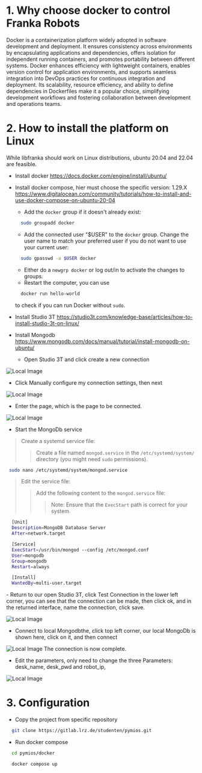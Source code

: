 # 1. Why choose docker to control Franka Robots
Docker is a containerization platform widely adopted in software development and deployment. It ensures consistency across environments by encapsulating applications and dependencies, offers isolation for independent running containers, and promotes portability between different systems. Docker enhances efficiency with lightweight containers, enables version control for application environments, and supports seamless integration into DevOps practices for continuous integration and deployment. Its scalability, resource efficiency, and ability to define dependencies in Dockerfiles make it a popular choice, simplifying development workflows and fostering collaboration between development and operations teams.
# 2. How to install the platform on Linux
 While libfranka should work on Linux distributions, ubuntu 20.04 and 22.04 are feasible.

* Install docker https://docs.docker.com/engine/install/ubuntu/
* Install docker compose, hier must choose the specific version: 1.29.X https://www.digitalocean.com/community/tutorials/how-to-install-and-use-docker-compose-on-ubuntu-20-04

  - Add the `docker` group if it doesn't already exist:
  ```bash
    sudo groupadd docker
  ```
  - Add the connected user "$USER" to the `docker` group. Change the user name to match your preferred user if you do not want to use your current user:
  ```bash
    sudo gpasswd -a $USER docker
  ```
  - Either do a `newgrp docker` or log out/in to activate the changes to groups.
  - Restart the computer, you can use
  ```bash
    docker run hello-world
  ```
  to check if you can run Docker without `sudo`.
* Install Studio 3T https://studio3t.com/knowledge-base/articles/how-to-install-studio-3t-on-linux/
* Install Mongodb https://www.mongodb.com/docs/manual/tutorial/install-mongodb-on-ubuntu/  
  - Open Studio 3T and click create a new connection

![Local Image](./pic/3.png)
  - Click Manually configure my connection settings, then next

![Local Image](./pic/2.png)
  - Enter the page, which is the page to be connected.

![Local Image](./pic/4.png)

  - Start the MongoDb service  
  > Create a systemd service file:
  > > Create a file named `mongod.service` in the `/etc/systemd/system/` directory (you might need `sudo` permissions).
  ```bash
   sudo nano /etc/systemd/system/mongod.service
   ```
  > Edit the service file:
  > > Add the following content to the `mongod.service` file:
  > > > Note: Ensure that the `ExecStart` path is correct for your system.
  ```bash
    [Unit]
    Description=MongoDB Database Server
    After=network.target

    [Service]
    ExecStart=/usr/bin/mongod --config /etc/mongod.conf
    User=mongodb
    Group=mongodb
    Restart=always

    [Install]
    WantedBy=multi-user.target

  ```

  <div style='display: none'>
  > Start the MongoDB service:
  ```bash
   sudo systemctl start mongod
  ```
  > Enable MongoDB to start on boot:
  ```bash
  sudo systemctl enable mongod
  ```
  > Check the status of the MongoDB service:
  > > Please choose the appropriate method based on your Linux distribution and system version. The above steps assume that MongoDB is correctly installed, and the MongoDB configuration file is located at `/etc/mongod.conf`. If your configuration file is in a different location, modify the startup command accordingly.
  ```bash
  sudo service mongod status
  ```
  ![Local Image](./pic/1.png)

  now the MongoDB service is active
  </div>
  - Return to our open Studio 3T, click Test Connection in the lower left corner, you can see that the connection can be made, then click ok, and in the returned interface, name the connection, click save.
  
  ![Local Image](./pic/5.png)
  - Connect to local Mongodbthe, click top left corner, our local MongoDb is shown here, click on it, and then connect

  ![Local Image](./pic/6.png)
  The connection is now complete.
  - Edit the parameters, only need to change the three Parameters: desk_name, desk_pwd and robot_ip, 

  ![Local Image](./pic/7.png)
# 3. Configuration
* Copy the project from specific repository
```bash
  git clone https://gitlab.lrz.de/studenten/pymios.git
```
* Run docker compose
```bash
  cd pymios/docker
```
```bash
  docker compose up
  ```
